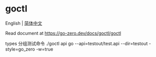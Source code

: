 # goctl

English | [简体中文](readme-cn.md)

Read document at https://go-zero.dev/docs/goctl/goctl

types 分组测试命令
    ./goctl api go --api=testout/test.api --dir=testout   -style=go_zero -w=true